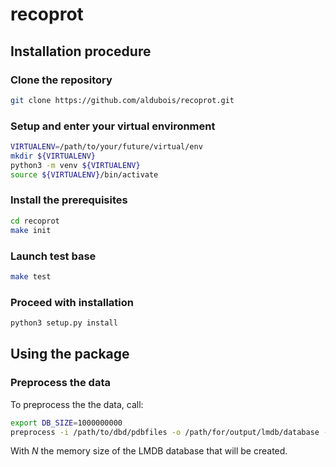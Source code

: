 # recoprot


## Installation procedure


### Clone the repository

```bash
git clone https://github.com/aldubois/recoprot.git
```


### Setup and enter your virtual environment

```bash
VIRTUALENV=/path/to/your/future/virtual/env
mkdir ${VIRTUALENV}
python3 -m venv ${VIRTUALENV}
source ${VIRTUALENV}/bin/activate
```

### Install the prerequisites

```bash
cd recoprot
make init
```


### Launch test base

```bash
make test
```


### Proceed with installation

```bash
python3 setup.py install
```


## Using the package

### Preprocess the data

To preprocess the the data, call:

```bash
export DB_SIZE=1000000000
preprocess -i /path/to/dbd/pdbfiles -o /path/for/output/lmdb/database -n ${DB_SIZE}
```

With *N* the memory size of the LMDB database that will be created.